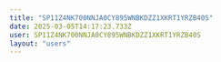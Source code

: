 ```yaml
---
title: "SP11Z4NK700NNJA0CY895WNBKDZZ1XKRT1YRZB40S"
date: 2025-03-05T14:17:23.733Z
user: SP11Z4NK700NNJA0CY895WNBKDZZ1XKRT1YRZB40S
layout: "users"
---
```

    